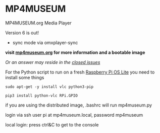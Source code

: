 # MP4MUSEUM
MP4MUSEUM.org Media Player

Version 6 is out! 

- sync mode via omxplayer-sync


__visit [mp4museum.org](http://mp4museum.org) for more information and a bootable image__ 

_Or an answer may reside in the [closed issues](https://github.com/JuliusCode/MP4MUSEUM/issues?q=is%3Aissue+is%3Aclosed)_



For the Python script to run on a fresh [Raspberry Pi OS Lite](https://www.raspberrypi.com/software/operating-systems/) you need to install some things

`sudo apt-get -y install vlc python3-pip`

`pip3 install python-vlc RPi.GPIO`

if you are using the distributed image, .bashrc will run mp4museum.py

login via ssh user pi at mp4museum.local, password mp4museum

local login: press ctrl&C to get to the console
